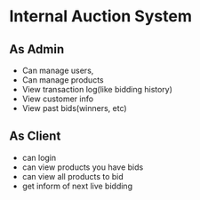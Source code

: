 # Internal Auction System

## As Admin
- Can manage users, 
- Can manage products
- View transaction log(like bidding history)
- View customer info
- View past bids(winners, etc)

## As Client
- can login
- can view products you have bids
- can view all products to bid
- get inform of next live bidding